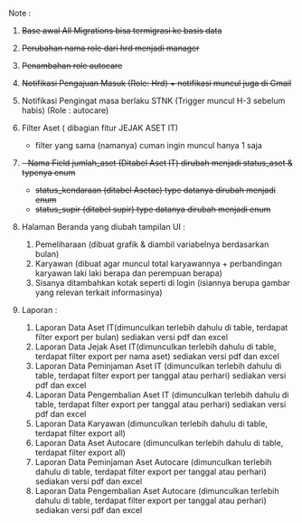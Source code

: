 Note :

1. <strike>Base awal All Migrations bisa termigrasi ke basis data</strike>
2. <strike>Perubahan nama role dari hrd menjadi manager</strike>
3. <strike>Penambahan role autocare</strike>
2. <strike>Notifikasi Pengajuan Masuk (Role: Hrd) + notifikasi muncul juga di Gmail</strike>
3. Notifikasi Pengingat masa berlaku STNK (Trigger muncul H-3 sebelum habis) (Role : autocare)
4. Filter Aset ( dibagian fitur JEJAK ASET IT)
   - filter yang sama (namanya) cuman ingin muncul hanya 1 saja
5. <strike>  - Nama Field jumlah_aset (Ditabel Aset IT) dirubah menjadi status_aset & typenya enum
   - status_kendaraan (ditabel Asetac) type datanya dirubah menjadi enum
   - status_supir (ditabel supir) type datanya dirubah menjadi enum </strike>

5. Halaman Beranda yang diubah tampilan UI :
   1. Pemeliharaan (dibuat grafik & diambil variabelnya berdasarkan bulan)
   2. Karyawan (dibuat agar muncul total karyawannya + perbandingan karyawan laki laki berapa
      dan perempuan berapa)
   3. Sisanya ditambahkan kotak seperti di login (isiannya berupa gambar yang relevan terkait informasinya)

6. Laporan :
   1) Laporan Data Aset IT(dimunculkan terlebih dahulu di table, terdapat filter export per bulan) sediakan versi pdf dan excel
   2) Laporan Data Jejak Aset IT(dimunculkan terlebih dahulu di table, terdapat filter export per nama aset) sediakan versi pdf dan excel
   3) Laporan Data Peminjaman Aset IT (dimunculkan terlebih dahulu di table, terdapat filter export per tanggal atau perhari) sediakan versi pdf dan excel
   4) Laporan Data Pengembalian Aset IT (dimunculkan terlebih dahulu di table, terdapat filter export per tanggal atau perhari) sediakan versi pdf dan excel
   5) Laporan Data Karyawan (dimunculkan terlebih dahulu di table, terdapat filter export all)
   6) Laporan Data Aset Autocare (dimunculkan terlebih dahulu di table, terdapat filter export all)
   7) Laporan Data Peminjaman Aset Autocare (dimunculkan terlebih dahulu di table, terdapat filter export per tanggal atau perhari) sediakan versi pdf dan excel
   8) Laporan Data Pengembalian Aset Autocare (dimunculkan terlebih dahulu di table, terdapat filter export per tanggal atau perhari) sediakan versi pdf dan excel
   
